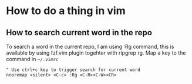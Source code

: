 # How to do a thing in vim
## How to search current word in the repo
To search a word in the current repo, I am using :Rg command, this is available by using fzf.vim plugin togehter with
ripgrep rg.
Map a key to the command in `~/.vimrc`
```
" Use ctrl+c key to trigger search for current word
nnoremap <silent> <C-c> :Rg <C-R><C-W><CR>
```
